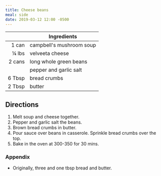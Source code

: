 ```yaml
---
title: Cheese beans
meal: side
date: 2019-03-12 12:00 -0500
---
```


|| Ingredients |
|-:|-|
1 can   | campbell's mushroom soup
¼ lbs   | velveeta cheese
2 cans  | long whole green beans
&nbsp;  | pepper and garlic salt
6 Tbsp  | bread crumbs
2 Tbsp  | butter

## Directions

1. Melt soup and cheese together.
2. Pepper and garlic salt the beans.
3. Brown bread crumbs in butter.
4. Pour sauce over beans in casserole. Sprinkle bread crumbs over the top.
5. Bake in the oven at 300-350 for 30 mins.

### Appendix

* Originally, three and one tbsp bread and butter.
